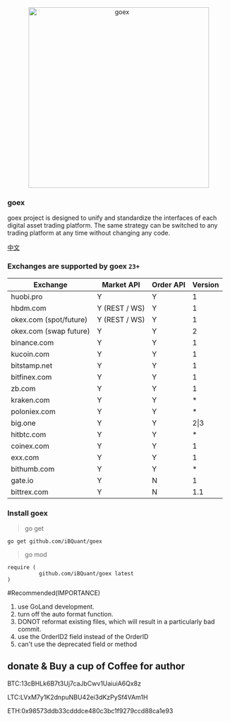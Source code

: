 <div align="center">
<img width="409" heigth="205" src="https://upload-images.jianshu.io/upload_images/6760989-dec7dc747846880e.png?imageMogr2/auto-orient/strip%7CimageView2/2/w/1240"  alt="goex">
</div>

### goex

goex project is designed to unify and standardize the interfaces of each digital asset trading platform. The same strategy can be switched to any trading platform at any time without changing any code.

[中文](https://github.com/iBQuant/goex/blob/dev/README.md)

### Exchanges are supported by goex `23+`
| Exchange | Market API | Order API | Version |
| ---   | ---     | ---     | ---   |
| huobi.pro | Y | Y | 1 |
| hbdm.com | Y (REST / WS)| Y |  1 |
| okex.com (spot/future)| Y (REST / WS) | Y | 1 |
| okex.com (swap future) | Y | Y | 2 |
| binance.com | Y | Y | 1 |
| kucoin.com | Y | Y | 1 |
| bitstamp.net | Y | Y | 1 |
| bitfinex.com | Y | Y | 1 |
| zb.com | Y | Y | 1 |
| kraken.com | Y | Y | * |
| poloniex.com | Y | Y | * |
| big.one | Y | Y | 2\|3 |
| hitbtc.com | Y | Y | * |
| coinex.com | Y | Y | 1 |
| exx.com | Y | Y | 1 |
| bithumb.com | Y | Y | * |
| gate.io | Y | N | 1 |
| bittrex.com | Y | N | 1.1 |

### Install goex
> go get

``` go get github.com/iBQuant/goex ```
> go mod

```
require (
          github.com/iBQuant/goex latest
)
```

#Recommended(IMPORTANCE)
1. use GoLand development.
2. turn off the auto format function.
3. DONOT reformat existing files, which will result in a particularly bad commit.
4. use the OrderID2 field instead of the OrderID
5. can't use the deprecated field or method

donate & Buy a cup of Coffee for author
-----------------
BTC:13cBHLk6B7t3Uj7caJbCwv1UaiuiA6Qx8z

LTC:LVxM7y1K2dnpuNBU42ei3dKzPySf4VAm1H

ETH:0x98573ddb33cdddce480c3bc1f9279ccd88ca1e93